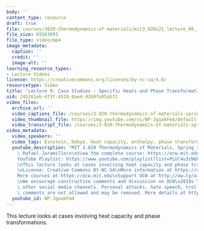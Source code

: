 ```yaml
---
body: ''
content_type: resource
draft: true
file: courses/3020-thermodynamics-of-materials/mit3_020s21_lecture_09_1080p_360p_16_9.mp4
file_size: 65563093
file_type: video/mp4
image_metadata:
  caption: ''
  credit: ''
  image-alt: ''
learning_resource_types:
- Lecture Videos
license: https://creativecommons.org/licenses/by-nc-sa/4.0/
resourcetype: Video
title: 'Lecture 9: Case Studies - Specific Heats and Phase Transformations (old)'
uid: 245261eb-d73f-4524-8ae4-91b9fa95a572
video_files:
  archive_url: ''
  video_captions_file: /courses/3-020-thermodynamics-of-materials-spring-2021/12EFsDqJQmfBRLkHiBJIyaOA0wkwSPRol_transcript.webvtt
  video_thumbnail_file: https://img.youtube.com/vi/NP-JguakFm4/default.jpg
  video_transcript_file: /courses/3-020-thermodynamics-of-materials-spring-2021/12EFsDqJQmfBRLkHiBJIyaOA0wkwSPRol_transcript.pdf
video_metadata:
  video_speakers: ''
  video_tags: Einstein, Debye, heat capacity, enthalpy, phase transformation
  youtube_description: "MIT 3.020 Thermodynamics of Materials, Spring 2021\nInstructor:\
    \ Rafael Jaramillo\n\nView the complete course: https://ocw.mit.edu/sites/3020-thermodynamics-of-materials/\n\
    YouTube Playlist: https://www.youtube.com/playlist?list=PLUl4u3cNGP61g-yRbJz4ghFPJLiok1HxX\n\
    \nThis lecture looks at cases involving heat capacity and phase transformations.\n\
    \nLicense: Creative Commons BY-NC-SA\nMore information at https://ocw.mit.edu/terms\n\
    More courses at https://ocw.mit.edu\nSupport OCW at http://ow.ly/a1If50zVRlQ\n\
    \nWe encourage constructive comments and discussion on OCW\u2019s YouTube and\
    \ other social media channels. Personal attacks, hate speech, trolling, and inappropriate\
    \ comments are not allowed and may be removed. More details at https://ocw.mit.edu/comments."
  youtube_id: NP-JguakFm4
---
```

This lecture looks at cases involving heat capacity and phase transformations.